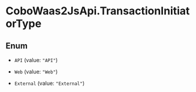 # CoboWaas2JsApi.TransactionInitiatorType

## Enum


* `API` (value: `"API"`)

* `Web` (value: `"Web"`)

* `External` (value: `"External"`)


